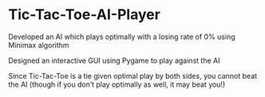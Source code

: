 # Tic-Tac-Toe-AI-Player
Developed an AI which plays optimally with a losing rate of 0% using Minimax algorithm

Designed an interactive GUI using Pygame to play against the AI

Since Tic-Tac-Toe is a tie given optimal play by both sides, you cannot beat the AI (though if you don’t play optimally as well, it may beat you!)
